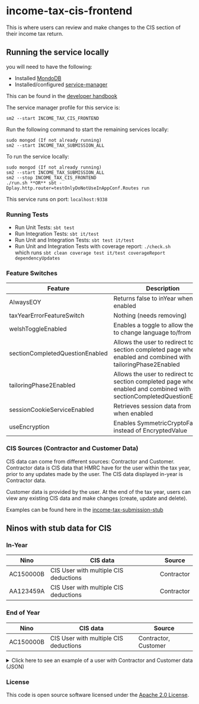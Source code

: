
# income-tax-cis-frontend

This is where users can review and make changes to the CIS section of their income tax return.

## Running the service locally

you will need to have the following:
- Installed [MondoDB](https://docs.mongodb.com/manual/installation/)
- Installed/configured [service-manager](https://github.com/hmrc/service-manager)

This can be found in the [developer handbook](https://docs.tax.service.gov.uk/mdtp-handbook/documentation/developer-set-up/)

The service manager profile for this service is:

    sm2 --start INCOME_TAX_CIS_FRONTEND
Run the following command to start the remaining services locally:

    sudo mongod (If not already running)
    sm2 --start INCOME_TAX_SUBMISSION_ALL

To run the service locally:

    sudo mongod (If not already running)
    sm2 --start INCOME_TAX_SUBMISSION_ALL
    sm2 --stop INCOME_TAX_CIS_FRONTEND
    ./run.sh **OR** sbt -Dplay.http.router=testOnlyDoNotUseInAppConf.Routes run

This service runs on port: `localhost:9338`

### Running Tests

- Run Unit Tests:  `sbt test`
- Run Integration Tests: `sbt it/test`
- Run Unit and Integration Tests: `sbt test it/test`
- Run Unit and Integration Tests with coverage report: `./check.sh`<br/>
  which runs `sbt clean coverage test it/test coverageReport dependencyUpdates`


### Feature Switches

| Feature                         | Description                                                                                                              |
|---------------------------------|--------------------------------------------------------------------------------------------------------------------------|
| AlwaysEOY                       | Returns false to inYear when enabled                                                                                     |
| taxYearErrorFeatureSwitch       | Nothing (needs removing)                                                                                                 |
| welshToggleEnabled              | Enables a toggle to allow the user to change language to/from Welsh                                                      |
| sectionCompletedQuestionEnabled | Allows the user to redirect to the section completed page when enabled and combined with tailoringPhase2Enabled          |
| tailoringPhase2Enabled          | Allows the user to redirect to the section completed page when enabled and combined with sectionCompletedQuestionEnabled |
| sessionCookieServiceEnabled     | Retrieves session data from V&C when enabled                                                                             |
| useEncryption                   | Enables SymmetricCryptoFactory instead of EncryptedValue                                                                 |

### CIS Sources (Contractor and Customer Data)
CIS data can come from different sources: Contractor and Customer. Contractor data is CIS data that HMRC have for the user within the tax year, prior to any updates made by the user. The CIS data displayed in-year is Contractor data.

Customer data is provided by the user. At the end of the tax year, users can view any existing CIS data and make changes (create, update and delete).

Examples can be found here in the [income-tax-submission-stub](https://github.com/hmrc/income-tax-submission-stub/blob/main/app/models/CISUsers.scala)

## Ninos with stub data for CIS

### In-Year
| Nino      | CIS data                              | Source     |
|-----------|---------------------------------------|------------|
| AC150000B | CIS User with multiple CIS deductions | Contractor |
| AA123459A | CIS User with multiple CIS deductions | Contractor |

### End of Year
| Nino      | CIS data                              | Source               |
|-----------|---------------------------------------|----------------------|
| AC150000B | CIS User with multiple CIS deductions | Contractor, Customer |

<details>
<summary>Click here to see an example of a user with Contractor and Customer data (JSON)</summary>

```json
{
  "cis" : [
    {
      "taxYear" : 2023,
      "customerCISDeductions" : {
        "totalDeductionAmount" : 400,
        "totalCostOfMaterials" : 400,
        "totalGrossAmountPaid" : 400,
        "cisDeductions" : [
          {
            "fromDate" : "2022-04-06",
            "toDate" : "2023-04-05",
            "contractorName" : "Michele Lamy Paving Ltd",
            "employerRef" : "111/11111",
            "totalDeductionAmount" : 200,
            "totalCostOfMaterials" : 200,
            "totalGrossAmountPaid" : 200,
            "periodData" : [
              {
                "deductionFromDate" : "2022-04-06",
                "deductionToDate" : "2022-05-05",
                "deductionAmount" : 100,
                "costOfMaterials" : 100,
                "grossAmountPaid" : 100,
                "submissionDate" : "2023-05-11T16:38:57.489Z",
                "submissionId" : "4557ecb5-fd32-48cc-81f5-e6acd1099f3c",
                "source" : "customer"
              },
              {
                "deductionFromDate" : "2022-05-06",
                "deductionToDate" : "2022-06-05",
                "deductionAmount" : 100,
                "costOfMaterials" : 100,
                "grossAmountPaid" : 100,
                "submissionDate" : "2023-05-11T16:38:57.489Z",
                "submissionId" : "4557ecb5-fd32-48cc-81f5-e6acd1099f3c",
                "source" : "customer"
              }
            ]
          },
          {
            "fromDate" : "2022-04-06",
            "toDate" : "2023-04-05",
            "contractorName" : "Jun Takahashi Window Fitting",
            "employerRef" : "222/11111",
            "totalDeductionAmount" : 200,
            "totalCostOfMaterials" : 200,
            "totalGrossAmountPaid" : 200,
            "periodData" : [
              {
                "deductionFromDate" : "2022-04-06",
                "deductionToDate" : "2022-05-05",
                "deductionAmount" : 100,
                "costOfMaterials" : 100,
                "grossAmountPaid" : 100,
                "submissionDate" : "2023-05-11T16:38:57.489Z",
                "submissionId" : "4557ecb5-fd32-48cc-81f5-e6acd1099f3c",
                "source" : "customer"
              },
              {
                "deductionFromDate" : "2022-05-06",
                "deductionToDate" : "2022-06-05",
                "deductionAmount" : 100,
                "costOfMaterials" : 100,
                "grossAmountPaid" : 100,
                "submissionDate" : "2023-05-11T16:38:57.489Z",
                "submissionId" : "4557ecb5-fd32-48cc-81f5-e6acd1099f3c",
                "source" : "customer"
              }
            ]
          }
        ]
      },
      "contractorCISDeductions" : {
        "totalDeductionAmount" : 400,
        "totalCostOfMaterials" : 400,
        "totalGrossAmountPaid" : 400,
        "cisDeductions" : [
          {
            "fromDate" : "2022-04-06",
            "toDate" : "2023-04-05",
            "contractorName" : "Michele Lamy Paving Ltd",
            "employerRef" : "111/11111",
            "totalDeductionAmount" : 200,
            "totalCostOfMaterials" : 200,
            "totalGrossAmountPaid" : 200,
            "periodData" : [
              {
                "deductionFromDate" : "2022-04-06",
                "deductionToDate" : "2022-05-05",
                "deductionAmount" : 100,
                "costOfMaterials" : 100,
                "grossAmountPaid" : 100,
                "submissionDate" : "2023-05-11T16:38:57.489Z",
                "source" : "contractor"
              },
              {
                "deductionFromDate" : "2022-05-06",
                "deductionToDate" : "2022-06-05",
                "deductionAmount" : 100,
                "costOfMaterials" : 100,
                "grossAmountPaid" : 100,
                "submissionDate" : "2023-05-11T16:38:57.489Z",
                "source" : "contractor"
              }
            ]
          },
          {
            "fromDate" : "2022-04-06",
            "toDate" : "2023-04-05",
            "contractorName" : "Jun Takahashi Window Fitting",
            "employerRef" : "222/11111",
            "totalDeductionAmount" : 200,
            "totalCostOfMaterials" : 200,
            "totalGrossAmountPaid" : 200,
            "periodData" : [
              {
                "deductionFromDate" : "2022-04-06",
                "deductionToDate" : "2022-05-05",
                "deductionAmount" : 100,
                "costOfMaterials" : 100,
                "grossAmountPaid" : 100,
                "submissionDate" : "2023-05-11T16:38:57.489Z",
                "source" : "contractor"
              },
              {
                "deductionFromDate" : "2022-05-06",
                "deductionToDate" : "2022-06-05",
                "deductionAmount" : 100,
                "costOfMaterials" : 100,
                "grossAmountPaid" : 100,
                "submissionDate" : "2023-05-11T16:38:57.489Z",
                "source" : "contractor"
              }
            ]
          }
        ]
      }
    },
    {
      "taxYear" : 2022,
      "customerCISDeductions" : {
        "totalDeductionAmount" : 2400,
        "totalCostOfMaterials" : 2400,
        "totalGrossAmountPaid" : 2400,
        "cisDeductions" : [
          {
            "fromDate" : "2021-04-06",
            "toDate" : "2022-04-05",
            "contractorName" : "Michele Lamy Paving Ltd",
            "employerRef" : "111/11111",
            "totalDeductionAmount" : 300,
            "totalCostOfMaterials" : 300,
            "totalGrossAmountPaid" : 300,
            "periodData" : [
              {
                "deductionFromDate" : "2021-04-06",
                "deductionToDate" : "2021-05-05",
                "deductionAmount" : 100,
                "costOfMaterials" : 100,
                "grossAmountPaid" : 100,
                "submissionDate" : "2021-05-11T16:38:57.489Z",
                "submissionId" : "4557ecb5-fd32-48cc-81f5-e6acd1099f3c",
                "source" : "customer"
              },
              {
                "deductionFromDate" : "2021-05-06",
                "deductionToDate" : "2021-06-05",
                "deductionAmount" : 200,
                "costOfMaterials" : 200,
                "grossAmountPaid" : 200,
                "submissionDate" : "2021-05-11T16:38:57.489Z",
                "submissionId" : "4557ecb5-fd32-48cc-81f5-e6acd1099f3c",
                "source" : "customer"
              }
            ]
          },
          {
            "fromDate" : "2021-04-06",
            "toDate" : "2022-04-05",
            "contractorName" : "Jun Takahashi Window Fitting",
            "employerRef" : "222/11111",
            "totalDeductionAmount" : 2100,
            "totalCostOfMaterials" : 2100,
            "totalGrossAmountPaid" : 2100,
            "periodData" : [
              {
                "deductionFromDate" : "2021-04-06",
                "deductionToDate" : "2021-05-05",
                "deductionAmount" : 100,
                "costOfMaterials" : 100,
                "grossAmountPaid" : 100,
                "submissionDate" : "2021-05-11T16:38:57.489Z",
                "submissionId" : "4557ecb5-fd32-48cc-81f5-e6acd1099f3c",
                "source" : "customer"
              },
              {
                "deductionFromDate" : "2021-05-06",
                "deductionToDate" : "2021-06-05",
                "deductionAmount" : 200,
                "costOfMaterials" : 200,
                "grossAmountPaid" : 200,
                "submissionDate" : "2021-05-11T16:38:57.489Z",
                "submissionId" : "4557ecb5-fd32-48cc-81f5-e6acd1099f3c",
                "source" : "customer"
              },
              {
                "deductionFromDate" : "2021-06-06",
                "deductionToDate" : "2021-07-05",
                "deductionAmount" : 300,
                "costOfMaterials" : 300,
                "grossAmountPaid" : 300,
                "submissionDate" : "2021-05-11T16:38:57.489Z",
                "submissionId" : "4557ecb5-fd32-48cc-81f5-e6acd1099f3c",
                "source" : "customer"
              },
              {
                "deductionFromDate" : "2021-07-06",
                "deductionToDate" : "2021-08-05",
                "deductionAmount" : 400,
                "costOfMaterials" : 400,
                "grossAmountPaid" : 400,
                "submissionDate" : "2021-05-11T16:38:57.489Z",
                "submissionId" : "4557ecb5-fd32-48cc-81f5-e6acd1099f3c",
                "source" : "customer"
              },
              {
                "deductionFromDate" : "2021-08-06",
                "deductionToDate" : "2021-09-05",
                "deductionAmount" : 500,
                "costOfMaterials" : 500,
                "grossAmountPaid" : 500,
                "submissionDate" : "2021-05-11T16:38:57.489Z",
                "submissionId" : "4557ecb5-fd32-48cc-81f5-e6acd1099f3c",
                "source" : "customer"
              },
              {
                "deductionFromDate" : "2021-09-06",
                "deductionToDate" : "2021-10-05",
                "deductionAmount" : 600,
                "costOfMaterials" : 600,
                "grossAmountPaid" : 600,
                "submissionDate" : "2021-05-11T16:38:57.489Z",
                "submissionId" : "4557ecb5-fd32-48cc-81f5-e6acd1099f3c",
                "source" : "customer"
              }
            ]
          }
        ]
      },
      "contractorCISDeductions" : {
        "totalDeductionAmount" : 23000,
        "totalCostOfMaterials" : 23000,
        "totalGrossAmountPaid" : 23000,
        "cisDeductions" : [
          {
            "fromDate" : "2021-04-06",
            "toDate" : "2022-04-05",
            "contractorName" : "Michele Lamy Paving Ltd",
            "employerRef" : "111/11111",
            "totalDeductionAmount" : 3000,
            "totalCostOfMaterials" : 3000,
            "totalGrossAmountPaid" : 3000,
            "periodData" : [
              {
                "deductionFromDate" : "2021-06-06",
                "deductionToDate" : "2021-07-05",
                "deductionAmount" : 1000,
                "costOfMaterials" : 1000,
                "grossAmountPaid" : 1000,
                "submissionDate" : "2021-05-11T16:38:57.489Z",
                "source" : "contractor"
              },
              {
                "deductionFromDate" : "2021-07-06",
                "deductionToDate" : "2021-08-05",
                "deductionAmount" : 2000,
                "costOfMaterials" : 2000,
                "grossAmountPaid" : 2000,
                "submissionDate" : "2021-05-11T16:38:57.489Z",
                "source" : "contractor"
              }
            ]
          },
          {
            "fromDate" : "2021-04-06",
            "toDate" : "2022-04-05",
            "contractorName" : "Jun Takahashi Window Fitting",
            "employerRef" : "222/11111",
            "totalDeductionAmount" : 20000,
            "totalCostOfMaterials" : 20000,
            "totalGrossAmountPaid" : 20000,
            "periodData" : [
              {
                "deductionFromDate" : "2021-11-06",
                "deductionToDate" : "2021-12-05",
                "deductionAmount" : 2000,
                "costOfMaterials" : 2000,
                "grossAmountPaid" : 2000,
                "submissionDate" : "2021-05-11T16:38:57.489Z",
                "source" : "contractor"
              },
              {
                "deductionFromDate" : "2021-12-06",
                "deductionToDate" : "2022-01-05",
                "deductionAmount" : 3000,
                "costOfMaterials" : 3000,
                "grossAmountPaid" : 3000,
                "submissionDate" : "2021-05-11T16:38:57.489Z",
                "source" : "contractor"
              },
              {
                "deductionFromDate" : "2021-01-06",
                "deductionToDate" : "2022-02-05",
                "deductionAmount" : 4000,
                "costOfMaterials" : 4000,
                "grossAmountPaid" : 4000,
                "submissionDate" : "2021-05-11T16:38:57.489Z",
                "source" : "contractor"
              },
              {
                "deductionFromDate" : "2021-02-06",
                "deductionToDate" : "2022-03-05",
                "deductionAmount" : 5000,
                "costOfMaterials" : 5000,
                "grossAmountPaid" : 5000,
                "submissionDate" : "2021-05-11T16:38:57.489Z",
                "source" : "contractor"
              },
              {
                "deductionFromDate" : "2021-03-06",
                "deductionToDate" : "2022-04-05",
                "deductionAmount" : 6000,
                "costOfMaterials" : 6000,
                "grossAmountPaid" : 6000,
                "submissionDate" : "2021-05-11T16:38:57.489Z",
                "source" : "contractor"
              }
            ]
          }
        ]
      }
    },
    {
      "taxYear" : 2021,
      "contractorCISDeductions" : {
        "totalDeductionAmount" : 400,
        "totalCostOfMaterials" : 400,
        "totalGrossAmountPaid" : 400,
        "cisDeductions" : [
          {
            "fromDate" : "2020-04-06",
            "toDate" : "2021-04-05",
            "contractorName" : "Michele Lamy Paving Ltd",
            "employerRef" : "111/11111",
            "totalDeductionAmount" : 200,
            "totalCostOfMaterials" : 200,
            "totalGrossAmountPaid" : 200,
            "periodData" : [
              {
                "deductionFromDate" : "2020-04-06",
                "deductionToDate" : "2020-05-05",
                "deductionAmount" : 100,
                "costOfMaterials" : 100,
                "grossAmountPaid" : 100,
                "submissionDate" : "2020-05-11T16:38:57.489Z",
                "source" : "contractor"
              },
              {
                "deductionFromDate" : "2020-05-06",
                "deductionToDate" : "2020-06-05",
                "deductionAmount" : 100,
                "costOfMaterials" : 100,
                "grossAmountPaid" : 100,
                "submissionDate" : "2020-05-11T16:38:57.489Z",
                "source" : "contractor"
              }
            ]
          },
          {
            "fromDate" : "2020-04-06",
            "toDate" : "2020-04-05",
            "contractorName" : "Jun Takahashi Window Fitting",
            "employerRef" : "222/11111",
            "totalDeductionAmount" : 200,
            "totalCostOfMaterials" : 200,
            "totalGrossAmountPaid" : 200,
            "periodData" : [
              {
                "deductionFromDate" : "2020-04-06",
                "deductionToDate" : "2020-05-05",
                "deductionAmount" : 100,
                "costOfMaterials" : 100,
                "grossAmountPaid" : 100,
                "submissionDate" : "2020-05-11T16:38:57.489Z",
                "source" : "contractor"
              },
              {
                "deductionFromDate" : "2020-05-06",
                "deductionToDate" : "2020-06-05",
                "deductionAmount" : 100,
                "costOfMaterials" : 100,
                "grossAmountPaid" : 100,
                "submissionDate" : "2020-05-11T16:38:57.489Z",
                "source" : "contractor"
              }
            ]
          }
        ]
      }
    }
  ]
}
```

</details>


### License

This code is open source software licensed under the [Apache 2.0 License]("http://www.apache.org/licenses/LICENSE-2.0.html").